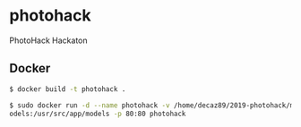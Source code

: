 # photohack
PhotoHack Hackaton

Docker
------

```bash
$ docker build -t photohack .

$ sudo docker run -d --name photohack -v /home/decaz89/2019-photohack/m
odels:/usr/src/app/models -p 80:80 photohack
```
